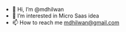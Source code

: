 - 👋 Hi, I’m @mdhilwan
- 👀 I’m interested in Micro Saas idea
- 📫 How to reach me mdhilwan@gmail.com

<!---
mdhilwan/mdhilwan is a ✨ special ✨ repository because its `README.md` (this file) appears on your GitHub profile.
You can click the Preview link to take a look at your changes.
--->
